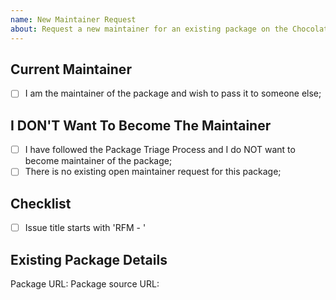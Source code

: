 ```yaml
---
name: New Maintainer Request
about: Request a new maintainer for an existing package on the Chocolatey Community Repository?
---
```


<!--
If you want to request a new maintainer for a package that you DO NOT MAINTAIN, please ensure you have followed the Package Triage Process - https://chocolatey.org/docs/package-triage-process - specifically you have contacted the maintainer using the 'Contact Maintainer' link on the package page.

If you have followed the Package Triage Process above and want to request to become the maintainer of a package that you DO NOT MAINTAIN, please go to the package page and click the 'Contact Site Admins' link and complete the details.

If you have followed the Package Triage Process above and do not want to request to become the maintainer of a package that you DO NOT MAINTAIN, please continue.

Please ensure the issue title starts with 'RFM - ' - for example 'RFM - Adobe Reader'

Please ensure you have the package URL from https://chocolatey.org/packages before continuing.

NOTE: Keep in mind we have an etiquette regarding communication that we expect folks to observe when they are looking for support in the Chocolatey community - https://github.com/chocolatey/chocolatey-package-requests/blob/master/README.md#etiquette-regarding-communication

PLEASE REMOVE ALL COMMENTS ONCE YOU HAVE READ THEM.

-->
## Current Maintainer

- [ ] I am the maintainer of the package and wish to pass it to someone else;

## I DON'T Want To Become The Maintainer

- [ ] I have followed the Package Triage Process and I do NOT want to become maintainer of the package;
- [ ] There is no existing open maintainer request for this package;

## Checklist

- [ ] Issue title starts with 'RFM - '

## Existing Package Details

Package URL:
Package source URL: